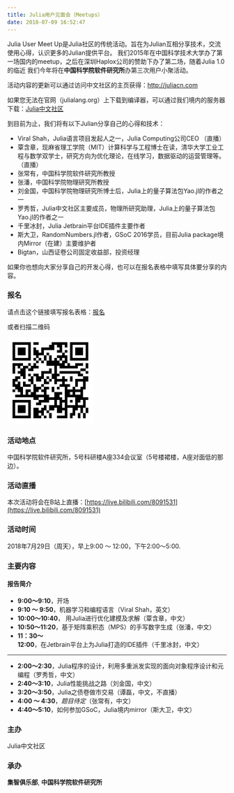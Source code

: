 ```yaml
---
title: Julia用户见面会（Meetups）
date: 2018-07-09 16:52:47
---
```


Julia User Meet Up是Julia社区的传统活动。旨在为Julian互相分享技术，交流使用心得，认识更多的Julian提供平台。
我们2015年在中国科学技术大学办了第一场国内的meetup，之后在深圳Haplox公司的赞助下办了第二场，随着Julia 1.0的临近
我们今年将在**中国科学院软件研究所**办第三次用户小聚活动。

活动内容的更新可以通过访问中文社区的主页获得：http://juliacn.com

如果您无法在官网（julialang.org）上下载到编译器，可以通过我们境内的服务器下载：[Julia中文社区](http://47.95.118.149)

到目前为止，我们将有以下Julian分享自己的心得和技术：

- Viral Shah，Julia语言项目发起人之一，Julia Computing公司CEO （直播）
- 覃含章，现麻省理工学院（MIT）计算科学与工程博士在读，清华大学工业工程与数学双学士，研究方向为优化理论，在线学习，数据驱动的运营管理等。（直播）
- 张常有，中国科学院软件研究所教授
- 张潘，中国科学院物理研究所教授
- 刘金国，中国科学院物理研究所博士后，Julia上的量子算法包Yao.jl的作者之一
- 罗秀哲，Julia中文社区主要成员，物理所研究助理，Julia上的量子算法包Yao.jl的作者之一
- 千里冰封，Julia Jetbrain平台IDE插件主要作者
- 斯大卫，RandomNumbers.jl作者，GSoC 2016学员，目前Julia package境内Mirror（在建）主要维护者
- Bigtan，山西证卷公司固定收益部，投资经理

如果你也想向大家分享自己的开发心得，也可以在报名表格中填写具体要分享的内容。

### 报名

请点击这个链接填写报名表格：[报名](http://swarmaai.mikecrm.com/7C1Dfqo)

或者扫描二维码

![](index/QR2018.jpeg)

### 活动地点

中国科学院软件研究所，5号科研楼A座334会议室（5号楼裙楼，A座对面低的那边）。

### 活动直播

本次活动将会在B站上直播：[https://live.bilibili.com/8091531](https://live.bilibili.com/8091531)

### 活动时间

2018年7月29日（周天），早上9:00 ～ 12:00，下午2:00～5:00.

### 主要内容

#### 报告简介

- **9:00～9:10**，开场
- **9:10 ～ 9:50**，机器学习和编程语言（Viral Shah，英文）
- **10:00～10:40**， 用Julia进行优化建模及求解（覃含章，中文）
- **10:50～11:20**，基于矩阵乘积态（MPS）的手写数字生成（张潘，中文）
- **11：30～12:00**，在Jetbrain平台上为Julia打造的IDE插件（千里冰封，中文）

---

- **2:00～2:30**，Julia程序的设计，利用多重派发实现的面向对象程序设计和元编程（罗秀哲，中文）
- **2:40～3:10**，Julia性能挑战之路（刘金国，中文）
- **3:20～3:50**，Julia之债卷做市交易（谭磊，中文，不直播）
- **4:00 ～ 4:30**，*题目待定*（张常有，中文）
- **4:40～5:10**，如何参加GSoC，Julia境内mirror（斯大卫，中文）

<!-- ### 内容简介

#### 机器学习和编程语言

我们想问未来最理想的机器学习语言是什么样子的？我们前段时间写了这样一个博客来表达我们的想法：

https://julialang.org/blog/2017/12/ml&pl

作为研究编程语言的人，我们带着极大的兴趣见证了机器学习的爆发——并且随之而来的是越来越复杂的机器学
习模型和用来计算这些模型的机器学习框架。最先进的机器学习模型越来越多地是带有循环和迭代地程序，而这
为我们用来创建它们地工具——编程语言，带来了很多有趣的问题。

在机器学习拥有一个专用的语言之前，人们为之在Python的API之下创建了一些隐藏的新语言
（例如TensorFlow），而另外一些工作则重新将Python作为一种用来创建模型的语言
（例如PyTorch）来使用。而我们想问的是是否需要一种新的为机器学习量身定做的语言呢？如果是这样，为什么？

我将讨论Julia如何演化至今，这也许包括一些由机器学习任务带来的一些挑战。

> As programming languages (PL) people, we have watched with great interest as machine learning (ML) has exploded -- and with it, the complexity of ML models and the frameworks people are using to build them. State-of-the-art models are increasingly programs, with support for programming constructs like loops and recursion, and this brings out many interesting issues in the tools we use to create them -- that is, programming languages.

> While machine learning does not yet have a dedicated language, several efforts are effectively creating hidden new languages underneath a Python API (like TensorFlow) while others are reusing Python as a modeling language (like PyTorch). We'd like to ask -- are new ML-tailored languages required, and if so, why?

> We will also discuss how Julia evolved to get where it is today, and how it might evolve to taking on some of the challenges posed by machine learning. -->



### 主办

Julia中文社区

### 承办

**集智俱乐部**, **中国科学院软件研究所**
